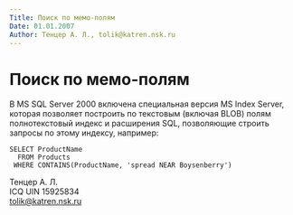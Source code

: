 ```yaml
---
Title: Поиск по мемо-полям
Date: 01.01.2007
Author: Тенцер А. Л., tolik@katren.nsk.ru
---
```



Поиск по мемо-полям
===================

В MS SQL Server 2000 включена специальная версия MS Index Server,
которая позволяет построить по текстовым (включая BLOB) полям
полнотекстовый индекс и расширения SQL, позволяющие строить запросы по
этому индексу, например:

    SELECT ProductName
      FROM Products
     WHERE CONTAINS(ProductName, 'spread NEAR Boysenberry')

Тенцер А. Л.  
ICQ UIN 15925834  
tolik@katren.nsk.ru

